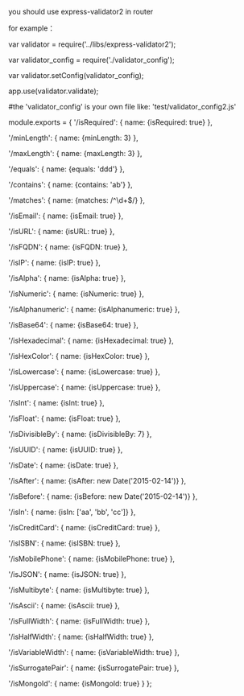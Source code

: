 you should use express-validator2 in router

for example：

var validator = require('../libs/express-validator2');

var validator_config = require('./validator_config');

var validator.setConfig(validator_config);

app.use(validator.validate);

#the 'validator_config' is your own file like: 'test/validator_config2.js'

module.exports = {
  '/isRequired': {
    name: {isRequired: true}
  },

  '/minLength': {
    name: {minLength: 3}
  },

  '/maxLength': {
    name: {maxLength: 3}
  },

  '/equals': {
    name: {equals: 'ddd'}
  },

  '/contains': {
    name: {contains: 'ab'}
  },

  '/matches': {
    name: {matches: /^\d+$/}
  },

  '/isEmail': {
    name: {isEmail: true}
  },

  '/isURL': {
    name: {isURL: true}
  },

  '/isFQDN': {
    name: {isFQDN: true}
  },

  '/isIP': {
    name: {isIP: true}
  },

  '/isAlpha': {
    name: {isAlpha: true}
  },

  '/isNumeric': {
    name: {isNumeric: true}
  },

  '/isAlphanumeric': {
    name: {isAlphanumeric: true}
  },

  '/isBase64': {
    name: {isBase64: true}
  },

  '/isHexadecimal': {
    name: {isHexadecimal: true}
  },

  '/isHexColor': {
    name: {isHexColor: true}
  },

  '/isLowercase': {
    name: {isLowercase: true}
  },

  '/isUppercase': {
    name: {isUppercase: true}
  },

  '/isInt': {
    name: {isInt: true}
  },

  '/isFloat': {
    name: {isFloat: true}
  },

  '/isDivisibleBy': {
    name: {isDivisibleBy: 7}
  },

  '/isUUID': {
    name: {isUUID: true}
  },

  '/isDate': {
    name: {isDate: true}
  },

  '/isAfter': {
    name: {isAfter: new Date('2015-02-14')}
  },

  '/isBefore': {
    name: {isBefore: new Date('2015-02-14')}
  },

  '/isIn': {
    name: {isIn: ['aa', 'bb', 'cc']}
  },

  '/isCreditCard': {
    name: {isCreditCard: true}
  },

  '/isISBN': {
    name: {isISBN: true}
  },

  '/isMobilePhone': {
    name: {isMobilePhone: true}
  },

  '/isJSON': {
    name: {isJSON: true}
  },

  '/isMultibyte': {
    name: {isMultibyte: true}
  },

  '/isAscii': {
    name: {isAscii: true}
  },

  '/isFullWidth': {
    name: {isFullWidth: true}
  },

  '/isHalfWidth': {
    name: {isHalfWidth: true}
  },

  '/isVariableWidth': {
    name: {isVariableWidth: true}
  },

  '/isSurrogatePair': {
    name: {isSurrogatePair: true}
  },

  '/isMongoId': {
    name: {isMongoId: true}
  }
};